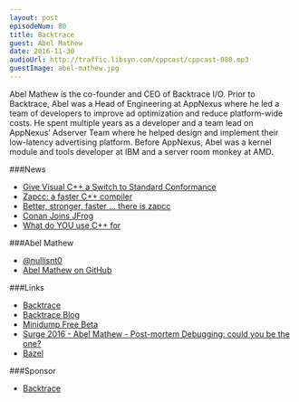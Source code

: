 ```yaml
---
layout: post
episodeNum: 80
title: Backtrace
guest: Abel Mathew
date: 2016-11-30
audioUrl: http://traffic.libsyn.com/cppcast/cppcast-080.mp3
guestImage: abel-mathew.jpg
---
```


Abel Mathew is the co-founder and CEO of Backtrace I/O. Prior to Backtrace, Abel was a Head of Engineering at AppNexus where he led a team of developers to improve ad optimization and reduce platform-wide costs. He spent multiple years as a developer and a team lead on AppNexus’ Adserver Team where he helped design and implement their low-latency advertising platform. Before AppNexus, Abel was a kernel module and tools developer at IBM and a server room monkey at AMD.

###News

 - [Give Visual C++ a Switch to Standard Conformance](https://blogs.msdn.microsoft.com/vcblog/2016/11/16/permissive-switch/)
 - [Zapcc: a faster C++ compiler](http://baptiste-wicht.com/posts/2016/11/zapcc-a-faster-c%2B%2B-compiler.html)
 - [Better, stronger, faster … there is zapcc](http://devnexen.blogspot.com/2016/11/better-stronger-faster-there-is-zapcc.html)
 - [Conan Joins JFrog](https://www.jfrog.com/blog/conan-joins-jfrog/)
 - [What do YOU use C++ for](https://www.reddit.com/r/cpp/comments/5ehrel/what_do_you_use_c_for/)
 
###Abel Mathew

 - [@nullisnt0](https://twitter.com/nullisnt0)
 - [Abel Mathew on GitHub](https://github.com/abelmathew)
 
###Links

 - [Backtrace](https://www.backtrace.io/cppcast)
 - [Backtrace Blog](http://backtrace.io/blog/)
 - [Minidump Free Beta](http://backtrace.io/blog/blog/2016/11/18/minidump-beta/)
 - [Surge 2016 - Abel Mathew - Post-mortem Debugging: could you be the one?](https://www.youtube.com/watch?v=WHhorNLa934)
 - [Bazel](https://bazel.build/)
 
###Sponsor

- [Backtrace](https://www.backtrace.io/cppcast)

